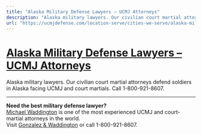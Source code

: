 ```yaml
---
title: "Alaska Military Defense Lawyers – UCMJ Attorneys"
description: "Alaska military lawyers. Our civilian court martial attorneys defend soldiers in Alaska facing UCMJ and court martials. Call 1-800-921-8607."
url: "https://ucmjdefense.com/location-serve/cities-we-serve/alaska-military-criminal-defense-lawyers.html"
---
```


# [Alaska Military Defense Lawyers – UCMJ Attorneys](https://ucmjdefense.com/location-serve/cities-we-serve/alaska-military-criminal-defense-lawyers.html)

Alaska military lawyers. Our civilian court martial attorneys defend soldiers in Alaska facing UCMJ and court martials. Call 1-800-921-8607.

---

**Need the best military defense lawyer?**  
[Michael Waddington](https://ucmjdefense.com/attorneys/michael-stewart-waddington-partner.html) is one of the most experienced UCMJ and court-martial attorneys in the world.  
Visit [Gonzalez & Waddington](https://ucmjdefense.com) or call 1-800-921-8607.
